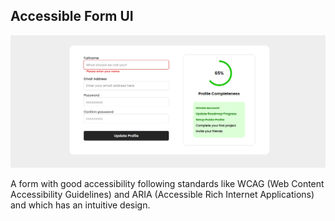 ## Accessible Form UI

![accessible_form_ui](<accessible form.png>)

A form with good accessibility following standards like WCAG (Web Content Accessibility Guidelines) and ARIA (Accessible Rich Internet Applications) and which has an intuitive design.